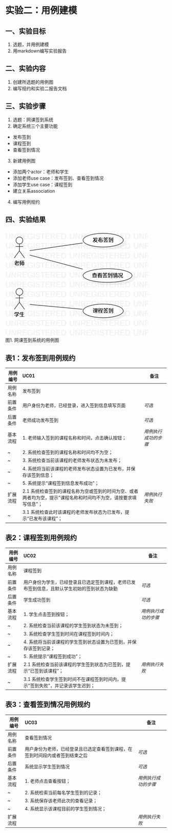# 实验二：用例建模

## 一、实验目标

1. 选题，并用例建模
3. 用markdown编写实验报告

## 二、实验内容

1. 创建所选题的用例图
2. 编写规约和实验二报告文档

## 三、实验步骤

1. 选题：网课签到系统
2. 确定系统三个主要功能 
- 发布签到
- 课程签到 
- 查看签到情况
3. 新建用例图 
- 添加两个actor：老师和学生
- 添加老师use case：发布签到、查看签到情况
- 添加学生use case：课程签到
- 建立关系association
4. 编写用例规约

## 四、实验结果

![网课签到系统用例图](./UML_02.jpg)  
图1. 网课签到系统的用例图


## 表1：发布签到用例规约  

用例编号  | UC01 | 备注  
-|:-|-  
用例名称  |  发布签到 |   
前置条件  |  用户身份为老师，已经登录，进入签到信息填写页面   | *可选*   
后置条件  |  老师成功发布签到   | *可选*   
基本流程  | 1. 老师输入签到的课程名称和时间，点击确认按钮；  |*用例执行成功的步骤* 
~| 2. 系统检查签到的课程名称和时间均不为空； |
~| 3. 系统检查当前该课程的老师发布状态为未发布； |
~| 4. 系统将当前该课程的老师发布状态设置为已发布，并保存该签到信息； |
~| 5. 系统提示“课程签到信息发布成功”； |
扩展流程  | 2.1 系统检查签到的课程名称为空或签到的时间为空、或者两者均为空，提示"课程名称和时间均不为空，请按要求填写信息"； |*用例执行失败*
~| 3.1 系统检查此时该课程的老师发布状态为已发布，提示“已发布该课程”； |


## 表2：课程签到用例规约  

用例编号  | UC02 | 备注  
-|:-|-  
用例名称  |  课程签到 |   
前置条件  |  用户身份为学生，已经登录且已选定签到课程，老师已发布签到信息，且默认学生初始的签到状态为缺勤   | *可选*   
后置条件  |  学生成功签到   | *可选*   
基本流程  | 1. 学生点击签到按钮； |*用例执行成功的步骤*
~| 2. 系统检查当前该课程的学生签到状态为未签到； |
~| 3. 系统检查学生签到时间在课程签到时间内； |
~| 4. 系统将当前该课程的学生签到状态设置为已签到，并保存该签到记录； |
~| 5. 系统提示“课程签到成功”； |
扩展流程  | 2.1 系统检查当前该课程的学生签到状态为已签到，提示“已签到该课程”； |*用例执行失败*
~| 3.1 系统检查学生签到时间不在课程签到时间内，提示"签到失败"，并记录该学生迟到； |


## 表3：查看签到情况用例规约  

用例编号  | UC03 | 备注  
-|:-|-  
用例名称  |  查看签到情况 |   
前置条件  |  用户身份为老师，已经登录且已选定查看签到课程，在签到时间段内或者签到结束之后   | *可选*   
后置条件  |  系统显示学生签到情况   | *可选*   
基本流程  | 1. 老师点击查看按钮； |*用例执行成功的步骤* 
~| 2. 系统检索当前每名学生签到的记录； | 
~| 3. 系统保存该老师此次的查看记录； | 
~| 4. 系统显示该课程目前的学生签到情况； |
扩展流程  | |*用例执行失败* 

